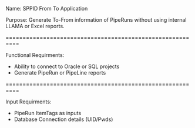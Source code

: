 Name:		SPPID From To Application


Purpose:	Generate To-From information of
		PipeRuns without using internal
		LLAMA or Excel reports.

==========================================================

Functional Requirments:


- Ability to connect to Oracle or SQL projects
- Generate PipeRun or PipeLine reports



==========================================================

Input Requirments:

- PipeRun ItemTags as inputs
- Database Connection details (UID/Pwds)
